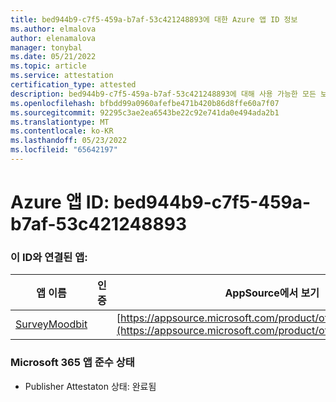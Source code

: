 ```yaml
---
title: bed944b9-c7f5-459a-b7af-53c421248893에 대한 Azure 앱 ID 정보
ms.author: elmalova
author: elenamalova
manager: tonybal
ms.date: 05/21/2022
ms.topic: article
ms.service: attestation
certification_type: attested
description: bed944b9-c7f5-459a-b7af-53c421248893에 대해 사용 가능한 모든 보안 및 규정 준수 정보입니다.
ms.openlocfilehash: bfbdd99a0960afefbe471b420b86d8ffe60a7f07
ms.sourcegitcommit: 92295c3ae2ea6543be22c92e741da0e494ada2b1
ms.translationtype: MT
ms.contentlocale: ko-KR
ms.lasthandoff: 05/23/2022
ms.locfileid: "65642197"
---
```

# <a name="azure-app-id-bed944b9-c7f5-459a-b7af-53c421248893"></a>Azure 앱 ID: bed944b9-c7f5-459a-b7af-53c421248893


### <a name="apps-associated-with-this-id"></a>이 ID와 연결된 앱:
| **앱 이름** | **인증** | **AppSource에서 보기** |
|--------------|---------------|-----------------------|
| [SurveyMoodbit](../forward/WA200003925.md) |  | [https://appsource.microsoft.com/product/office/WA200003925](https://appsource.microsoft.com/product/office/WA200003925) |

### <a name="microsoft-365-app-compliance-status"></a>Microsoft 365 앱 준수 상태
- Publisher Attestaton 상태: 완료됨
